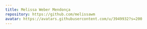 ```yaml
---
title: Melissa Weber Mendonça
repository: https://github.com/melissawm
avatar: https://avatars.githubusercontent.com/u/3949932?s=200
---
```

